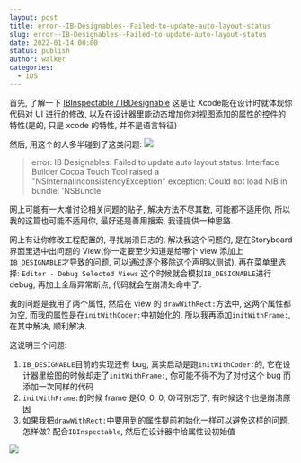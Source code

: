 ```yaml
---
layout: post
title: error--IB-Designables--Failed-to-update-auto-layout-status
slug: error--IB-Designables--Failed-to-update-auto-layout-status
date: 2022-01-14 00:00
status: publish
author: walker
categories: 
  - iOS
---
```


首先, 了解一下 [IBInspectable / IBDesignable](http://nshipster.com/ibinspectable-ibdesignable/)
这是让 Xcode能在设计时就体现你代码对 UI 进行的修改, 以及在设计器里能动态增加你对视图添加的属性的控件的特性(是的, 只是 xcode 的特性, 并不是语言特征)

然后, 用这个的人多半碰到了这类问题:
![](../assets/1859625-7f2bcd64bfbc2079.png)

>error: IB Designables: Failed to update auto layout status: Interface Builder Cocoa Touch Tool raised a "NSInternalInconsistencyException" exception: Could not load NIB in bundle: 'NSBundle

网上可能有一大堆讨论相关问题的贴子, 解决方法不尽其数, 可能都不适用你, 所以我的这篇也可能不适用你, 最好还是善用搜索, 我谨提供一种思路.

网上有让你修改工程配置的, 寻找崩溃日志的, 解决我这个问题的, 是在Storyboard 界面里选中出问题的 View(你一定要至少知道是给哪个 view 添加上 `IB_DESIGNABLE`才导致的问题, 可以通过逐个移除这个声明以测试), 再在菜单里选择: `Editor - Debug Selected Views`
这个时候就会模拟`IB_DESIGNABLE`进行 debug, 再加上全局异常断点, 代码就会在崩溃处命中了.

我的问题是我用了两个属性, 然后在 view 的 `drawWithRect:`方法中, 这两个属性都为空, 而我的属性是在`initWithCoder:`中初始化的. 所以我再添加`initWithFrame:`, 在其中解决, 顺利解决.

这说明三个问题:
1. `IB_DESIGNABLE`目前的实现还有 bug, 真实启动是跑`initWithCoder:`的, 它在设计器里绘图的时候却走了`initWithFrame:`, 你可能不得不为了对付这个 bug 而添加一次同样的代码
2. `initWithFrame:`的时候 frame 是{0, 0, 0, 0}可别忘了, 有时候这个也是崩溃原因
3. 如果我把`drawWithRect:`中要用到的属性提前初始化一样可以避免这样的问题, 怎样做? 配合`IBInspectable`, 然后在设计器中给属性设初始值

![](../assets/1859625-71d8f6cada235f4b.png)
